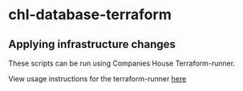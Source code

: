 # chl-database-terraform

## Applying infrastructure changes

These scripts can be run using Companies House Terraform-runner.

View usage instructions for the terraform-runner [here](https://companieshouse.atlassian.net/wiki/spaces/DEVOPS/pages/1694236886/Terraform-runner)
